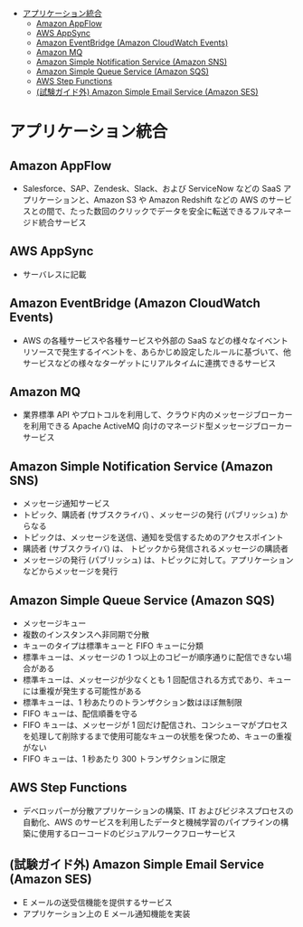 - [アプリケーション統合](#アプリケーション統合)
  - [Amazon AppFlow](#amazon-appflow)
  - [AWS AppSync](#aws-appsync)
  - [Amazon EventBridge (Amazon CloudWatch Events)](#amazon-eventbridge-amazon-cloudwatch-events)
  - [Amazon MQ](#amazon-mq)
  - [Amazon Simple Notification Service (Amazon SNS)](#amazon-simple-notification-service-amazon-sns)
  - [Amazon Simple Queue Service (Amazon SQS)](#amazon-simple-queue-service-amazon-sqs)
  - [AWS Step Functions](#aws-step-functions)
  - [(試験ガイド外) Amazon Simple Email Service (Amazon SES)](#試験ガイド外-amazon-simple-email-service-amazon-ses)

# アプリケーション統合

## Amazon AppFlow
* Salesforce、SAP、Zendesk、Slack、および ServiceNow などの SaaS アプリケーションと、Amazon S3 や Amazon Redshift などの AWS のサービスとの間で、たった数回のクリックでデータを安全に転送できるフルマネージド統合サービス

## AWS AppSync
* サーバレスに記載

## Amazon EventBridge (Amazon CloudWatch Events)
* AWS の各種サービスや各種サービスや外部の SaaS などの様々なイベントリソースで発生するイベントを、あらかじめ設定したルールに基づいて、他サービスなどの様々なターゲットにリアルタイムに連携できるサービス

## Amazon MQ
* 業界標準 API やプロトコルを利用して、クラウド内のメッセージブローカーを利用できる Apache ActiveMQ 向けのマネージド型メッセージブローカーサービス

## Amazon Simple Notification Service (Amazon SNS)
* メッセージ通知サービス
* トピック、購読者 (サブスクライバ) 、メッセージの発行 (パブリッシュ) からなる
* トピックは、メッセージを送信、通知を受信するためのアクセスポイント
* 購読者 (サブスクライバ) は、 トピックから発信されるメッセージの購読者
* メッセージの発行 (パブリッシュ) は、トピックに対して。アプリケーションなどからメッセージを発行

## Amazon Simple Queue Service (Amazon SQS)
* メッセージキュー
* 複数のインスタンスへ非同期で分散
* キューのタイプは標準キューと FIFO キューに分類
* 標準キューは、メッセージの 1 つ以上のコピーが順序通りに配信できない場合がある
* 標準キューは、メッセージが少なくとも 1 回配信される方式であり、キューには重複が発生する可能性がある
* 標準キューは、1 秒あたりのトランザクション数はほぼ無制限
* FIFO キューは、配信順番を守る
* FIFO キューは、メッセージが 1 回だけ配信され、コンシューマがプロセスを処理して削除するまで使用可能なキューの状態を保つため、キューの重複がない
* FIFO キューは、1 秒あたり 300 トランザクションに限定

## AWS Step Functions
* デベロッパーが分散アプリケーションの構築、IT およびビジネスプロセスの自動化、AWS のサービスを利用したデータと機械学習のパイプラインの構築に使用するローコードのビジュアルワークフローサービス

## (試験ガイド外) Amazon Simple Email Service (Amazon SES)
* E メールの送受信機能を提供するサービス
* アプリケーション上の E メール通知機能を実装

